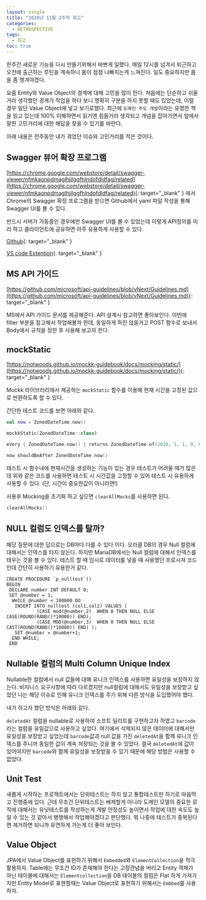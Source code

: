 ```yaml
---
layout: single
title: "2020년 11월 2주차 회고"
categories:
  - RETROSPECTIVE
tags:
  - 회고
toc: true
---
```


한주간 새로운 기능을 다시 만들기위해서 바쁘게 일했다. 매일 12시를 넘겨서 퇴근하고 오전에 출근하는 루틴을 계속하니 몸이 점점 나빠지는게 느껴진다. 일도 중요하지만 몸을 좀 챙겨야겠다.

요즘 Entity와 Value Object의 경계에 대해 고민을 많이 한다. 처음에는 단순하고 쉬울거라 생각했던 경계가 작업을 하다 보니 명확히 구분을 하지 못할 때도 있었는데, 이럴 경우 일단 Value Object에 넣고 보기로했다. 최근에 `도메인 주도 개발`이라는 유명한 책을 읽고 있는데 100% 이해하면서 읽기엔 힘들거라 생각되고 개념을 잡아가면서 앞에서 말한 고민거리에 대한 해답을 찾을 수 있기를 바란다.

아래 내용은 전주동안 내가 겪었던 이슈와 고민거리를 적은 것이다.

## Swagger 뷰어 확장 프로그램

[https://chrome.google.com/webstore/detail/swagger-viewer/nfmkaonpdmaglhjjlggfhlndofdldfag/related](https://chrome.google.com/webstore/detail/swagger-viewer/nfmkaonpdmaglhjjlggfhlndofdldfag/related){: target="\_blank" } 에서 Chrome의 Swagger 확장 프로그램을 받으면 Github에서 yaml 파일 작성을 통해 Swagger UI를 볼 수 있다.

반드시 서버가 가동중인 경우에만 Swagger UI를 볼 수 있었는데 이렇게 API정의를 미리 하고 클라이언트에 공유하면 아주 유용하게 사용할 수 있다.

[Github](https://github.com/arx-8/swagger-viewer){: target="\_blank" }

[VS code Extention](https://marketplace.visualstudio.com/items?itemName=Arjun.swagger-viewer){: target="\_blank" }

## MS API 가이드

[https://github.com/microsoft/api-guidelines/blob/vNext/Guidelines.md](https://github.com/microsoft/api-guidelines/blob/vNext/Guidelines.md){: target="\_blank" }

MS에서 API 가이드 문서를 제공해준다. API 설계시 참고하면 좋아보인다. 이번에 filter 부분을 참고해서 작업해볼까 한데, 동일하게 하진 않을거고 POST 함수로 보내서 Body에서 규칙을 정한 후 사용해 보고자 한다.

## mockStatic

[https://notwoods.github.io/mockk-guidebook/docs/mocking/static/](https://notwoods.github.io/mockk-guidebook/docs/mocking/static/){: target="\_blank" }

Mockk 라이브러리에서 제공하는 `mockStatic` 함수를 이용해 현재 시간을 고정된 값으로 반환하도록 할 수 있다.

간단한 테스트 코드를 보면 아래와 같다.

```kotlin
val now = ZonedDateTime.now()

mockkStatic(ZonedDateTime::class)

every { ZonedDateTime.now() } returns ZonedDateTime.of(2020, 1, 1, 0, 0, 0, 0, ZoneId.systemDefault())

now shouldBeAfter ZonedDateTime.now()
```

테스트 시 함수내에 현재시간을 생성하는 기능이 있는 경우 테스트가 어려울 때가 많은데 위와 같은 코드를 사용하면 테스트 시 시간값을 고정할 수 있어 테스트 시 유용하게 사용할 수 있다. (단, 시간이 중요한값이 아니라면!)

사용후 Mocking을 초기화 하고 싶으면 `clearAllMocks`를 사용하면 된다.

```kotlin
clearAllMocks()
```

## NULL 컬럼도 인덱스를 탈까?

해당 질문에 대한 답으로는 DB마다 다를 수 있다 이다.
오라클 DB의 경우 Null 컬럼에 대해서는 인덱스를 타지 않는다. 하지만 MariaDB에서는 Null 컬럼에 대해서 인덱스를 태우는 것을 볼 수 있다.
테스트 할 때 임시로 데이터를 넣을 때 사용했던 프로시져 코드인데 간단히 사용하기 유용한거 같다.

```
CREATE PROCEDURE `p_nulltest`()
BEGIN
 DECLARE number INT DEFAULT 0; 
 SET @number = 1; 
  WHILE @number < 100000 DO 
   INSERT INTO nulltest (col1,col2) VALUES (
           (CASE mod(@number,2)  WHEN 0 THEN NULL ELSE CASE(ROUND(RAND()*10000)) END), 
           (CASE MOD(@number,3)  WHEN 0 THEN NULL ELSE CAST(ROUND(RAND()*10000)) END) );
   SET @number = @number+1;
  END WHILE;
 END
```

## Nullable 컬럼의 Multi Column Unique Index

Nullable한 컬럼에서 null 값들에 대해 유니크 인덱스를 사용하면 유일성을 보장하지 않는다. 비지니스 요구사항에 따라 다르겠지만 null컬럼에 대해서도 유일성을 보장받고 싶었던 나는 해당 이슈로 인해 유니크 인덱스를 주기 위해 다른 방식을 도입했어야 했다.

내가 하고자 했던 방식은 아래와 같다.

`deletedAt` 컬럼을 nullable로 사용하여 소프트 딜리트를 구현하고자 하였고 `barcode`라는 컬럼을 유일값으로 사용하고 싶었다. 여기에서 삭제되지 않은 데이터에 대해서만 유일성을 보장받고 싶었는데 `barcode`값과 null 값을 가진 `deletedAt`을 함께 유니크 인덱스를 주니까 동일한 값이 계속 저장되는 것을 볼 수 있었다. 결국 `deletedAt`에 값이 있어야지만 `barcode`와 함께 유일성을 보장받을 수 있기 때문에 해당 방법은 사용할 수 없었다.

## Unit Test

새롭게 시작하는 프로젝트에서는 단위테스트는 하지 않고 통합테스트만 하기로 마음먹고 진행중에 있다. 근데 무조건 단위테스트는 배제할게 아니라 도메인 모델의 중요한 로직에 대해서는 유닛테스트를 작성하는게 개발 안정성도 높이면서 작업에 대한 속도도 높일 수 있는 것 같아서 병행해서 작업해야겠다고 판단했다. 뭐 나중에 테스트가 중복된다면 제거하면 되니까 유연하게 가는게 더 좋아 보인다.

## Value Object

JPA에서 Value Object를 표현하기 위해서 `Embedded`와 `ElementCollection`을 적극 활용하자. Table에는 무조건 ID가 존재해야 한다는 고정관념을 버리고 Entity 객체가 아닌 테이블에 대해서는 `Elementcollection`을 DB 테이블의 컬럼은 Flat 하게 가져가지만 Entity Model로 표현할때는 Value Object로 표현하기 위해서는 `Embbed`를 사용하자.